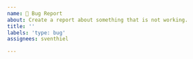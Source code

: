 ```yaml
---
name: 🐞 Bug Report
about: Create a report about something that is not working.
title: ''
labels: 'type: bug'
assignees: sventhiel

---
```



